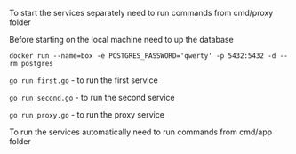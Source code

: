 To start the services separately need to run commands from cmd/proxy folder

Before starting on the local machine need to up the database

``docker run --name=box -e POSTGRES_PASSWORD='qwerty' -p 5432:5432 -d --rm postgres``

``go run first.go`` - to run the first service

``go run second.go`` - to run the second service

``go run proxy.go`` - to run the proxy service

To run the services automatically need to run commands from cmd/app folder